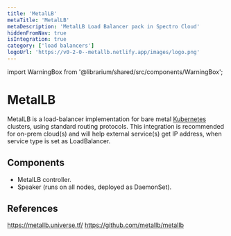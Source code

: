 ```yaml
---
title: 'MetalLB'
metaTitle: 'MetalLB'
metaDescription: 'MetalLB Load Balancer pack in Spectro Cloud'
hiddenFromNav: true
isIntegration: true
category: ['load balancers']
logoUrl: 'https://v0-2-0--metallb.netlify.app/images/logo.png'
---
```


import WarningBox from '@librarium/shared/src/components/WarningBox';

# MetalLB

MetalLB is a load-balancer implementation for bare metal [Kubernetes](https://kubernetes.io/) clusters, using standard routing protocols. This integration is recommended for on-prem cloud(s) and will help external service(s) get IP address, when service type is set as LoadBalancer.

## Components

* MetalLB controller.
* Speaker (runs on all nodes, deployed as DaemonSet).

## References

https://metallb.universe.tf/
https://github.com/metallb/metallb
